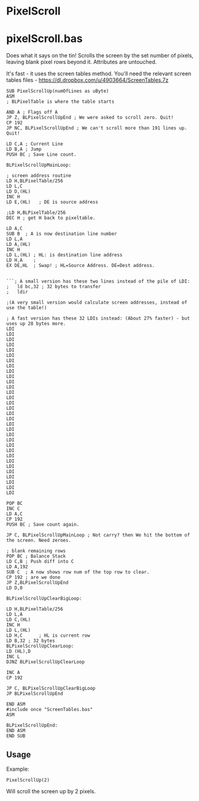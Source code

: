 # PixelScroll

# pixelScroll.bas

Does what it says on the tin! Scrolls the screen by the set number of pixels,
leaving blank pixel rows beyond it. Attributes are untouched.

It's fast - it uses the screen tables method. You'll need the relevant screen tables
 files - https://dl.dropbox.com/u/4903664/ScreenTables.7z

```
SUB PixelScrollUp(numOfLines as uByte)
ASM
; BLPixelTable is where the table starts

AND A ; Flags off A
JP Z, BLPixelScrollUpEnd ; We were asked to scroll zero. Quit!
CP 192
JP NC, BLPixelScrollUpEnd ; We can't scroll more than 191 lines up. Quit!

LD C,A ; Current Line
LD B,A ; Jump
PUSH BC ; Save Line count.

BLPixelScrollUpMainLoop:

; screen address routine
LD H,BLPixelTable/256
LD L,C
LD D,(HL)
INC H
LD E,(HL)   ; DE is source address

;LD H,BLPixelTable/256
DEC H ; get H back to pixeltable.

LD A,C
SUB B  ; A is now destination line number
LD L,A
LD A,(HL)
INC H
LD L,(HL) ; HL: is destination line address
LD H,A    ;
EX DE,HL  ; Swap! ; HL=Source Address. DE=Dest address.


```; A small version has these two lines instead of the pile of LDI:
;   ld bc,32 ; 32 bytes to transfer
;   ldir

;(A very small version would calculate screen addresses, instead of use the table!)

; A fast version has these 32 LDIs instead: (About 27% faster) - but uses up 28 bytes more.
LDI
LDI
LDI
LDI
LDI
LDI
LDI
LDI
LDI
LDI
LDI
LDI
LDI
LDI
LDI
LDI
LDI
LDI
LDI
LDI
LDI
LDI
LDI
LDI
LDI
LDI
LDI
LDI
LDI
LDI
LDI
LDI

POP BC
INC C
LD A,C
CP 192
PUSH BC ; Save count again.

JP C, BLPixelScrollUpMainLoop ; Not carry? then We hit the bottom of the screen. Need zeroes.

; blank remaining rows
POP BC ; Balance Stack
LD C,B ; Push diff into C
LD A,192
SUB C  ; A now shows row num of the top row to clear.
CP 192 ; are we done
JP Z,BLPixelScrollUpEnd
LD D,0

BLPixelScrollUpClearBigLoop:

LD H,BLPixelTable/256
LD L,A
LD C,(HL)
INC H
LD L,(HL)
LD H,C      ; HL is current row
LD B,32 ; 32 bytes
BLPixelScrollUpClearLoop:
LD (HL),D
INC L
DJNZ BLPixelScrollUpClearLoop

INC A
CP 192

JP C, BLPixelScrollUpClearBigLoop
JP BLPixelScrollUpEnd

END ASM
#include once "ScreenTables.bas"
ASM

BLPixelScrollUpEnd:
END ASM
END SUB
```


## Usage

Example:

```
PixelScrollUp(2)
```

Will scroll the screen up by 2 pixels.
